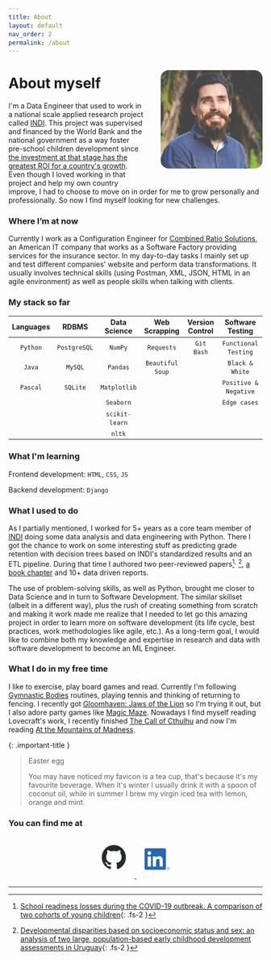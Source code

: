 ```yaml
---
title: About
layout: default
nav_order: 2
permalink: /about
---
```

<img src="/images/githubpic.jpg"
     alt="headshot of Juan Ignacio Rodríguez-Vinçon"
     style="border-radius:1rem;
            display:inline-block;
            float:right;
            margin:1rem 0rem 2rem 2rem;
            width:40%;
            " >
            
# About myself
I'm a Data Engineer that used to work in a national scale applied research project called [INDI]. This project was supervised and financed by the World Bank and the national government as a way foster pre-school children development since [the investment at that stage has the greatest ROI for a country's growth]. Even though I loved working in that project and help my own country improve, I had to choose to move on in order for me to grow personally and professionally. So now I find myself looking for new challenges.

### Where I’m at now 
Currently I work as a Configuration Engineer for [Combined Ratio Solutions], an American IT company that works as a Software Factory providing services for the insurance sector. In my day-to-day tasks I mainly set up and test different companies' website and perform data transformations. It usually involves technical skills (using Postman, XML, JSON, HTML in an agile environment) as well as people skills when talking with clients. 

### My stack so far

| Languages    | RDBMS         | Data Science    | Web Scrapping    | Version Control  | Software Testing     |
| :----------: |:-------------:| :--------------:| :---------------:| :---------------:| :-------------------:| 
| `Python`     | `PostgreSQL`  | `NumPy`         | `Requests`       | `Git Bash`       | `Functional Testing` |
| `Java`       | `MySQL`       | `Pandas`        | `Beautiful Soup` |                  | `Black & White`      |
| `Pascal`     | `SQLite`      | `Matplotlib`    |                  |                  | `Positive & Negative`|
|              |               | `Seaborn`       |                  |                  | `Edge cases`         |
|              |               | `scikit-learn`  |                  |                  |                      |
|              |               | `nltk`          |                  |                  |                      |

### What I'm learning
Frontend development: `HTML`, `CSS`, `JS`
    
Backend development: `Django`

### What I used to do
As I partially mentioned, I worked for 5+ years as a core team member of [INDI] doing some data analysis and data engineering with Python. There I got the chance to work on some interesting stuff as predicting grade retention with decision trees based on INDI's standardized results and an ETL pipeline. During that time I authored two peer-reviewed papers[^1]<sup>,</sup> [^2], [a book chapter] and 10+ data driven reports.

The use of problem-solving skills, as well as Python, brought me closer to Data Science and in turn to Software Development. The similar skillset (albeit in a different way), plus the rush of creating something from scratch and making it work made me realize that I needed to let go this amazing project in order to learn more on software development (its life cycle, best practices, work methodologies like agile, etc.). As a long-term goal, I would like to combine both my knowledge and expertise in research and data with software development to become an ML Engineer.

### What I do in my free time
I like to exercise, play board games and read. Currently I'm following [Gymnastic Bodies] routines, playing tennis and thinking of returning to fencing. I recently got [Gloomhaven: Jaws of the Lion] so I'm trying it out, but I also adore party games like [Magic Maze]. Nowadays I find myself reading Lovecraft's work, I recently finished [The Call of Cthulhu] and now I'm reading [At the Mountains of Madness].

{: .important-title }
> Easter egg
>
> You may have noticed my favicon is a tea cup, that's because it's my favourite beverage. When it's winter I usually drink it with a spoon of coconut oil, while in summer I brew my virgin iced tea with lemon, orange and mint.

### You can find me at

<p align="center" width="100%">
     <a href="https://github.com/IgVincon">
          <img alt="GitHub logo"
               src="/images/github-mark.png"
               style="margin:1rem;"
               width="10%"
               >
     </a>
     <a href="https://www.linkedin.com/in/jirvincon/">
          <img alt="LinkedIn logo"
               src="/images/LI-In-Bug.png"
               style="margin:1rem;"
               width="10%"
               >
     </a>
</p>
     
----
[^1]: [School readiness losses during the COVID-19 outbreak. A comparison of two cohorts of young children](https://srcd.onlinelibrary.wiley.com/doi/10.1111/cdev.13738){: .fs-2 }
[^2]: [Developmental disparities based on socioeconomic status and sex: an analysis of two large, population-based early childhood development assessments in Uruguay](https://www.tandfonline.com/doi/abs/10.1080/03004430.2021.1946528){: .fs-2 }

[the investment at that stage has the greatest ROI for a country's growth]: https://www.worldbank.org/en/topic/earlychildhooddevelopment
[UDELAR]: https://udelar.edu.uy/
[INDI]: https://www.ineed.edu.uy/socioemocional/experiencias/inventario-de-desarrollo-infantil-indi.html
[department research production]: https://fundamentos.psico.edu.uy/investigacion
[a book chapter]: https://psyarxiv.com/xg2hj/
[Combined Ratio Solutions]: https://www.combinedratio.com/
[Gymnastic Bodies]: https://www.gymnasticbodies.com/
[Magic Maze]: https://boardgamegeek.com/boardgame/209778/magic-maze
[Gloomhaven: Jaws of the Lion]: https://boardgamegeek.com/boardgame/291457/gloomhaven-jaws-lion
[The Call of Cthulhu]: https://en.wikipedia.org/wiki/The_Call_of_Cthulhu
[At the Mountains of Madness]: https://en.wikipedia.org/wiki/At_the_Mountains_of_Madness
